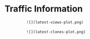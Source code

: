 # Traffic Information

              ![](latest-views-plot.png)

              ![](latest-clones-plot.png)
